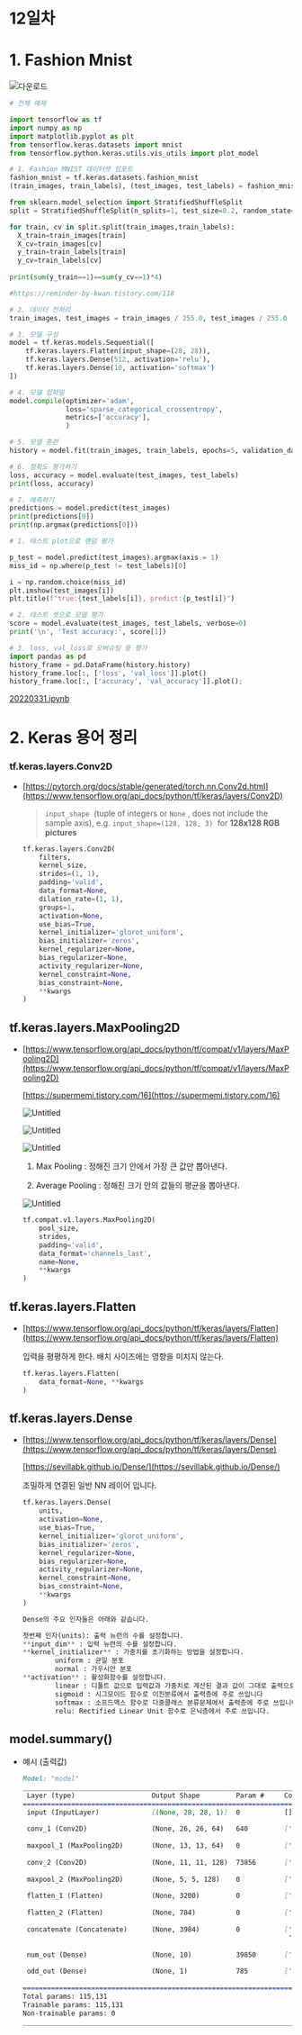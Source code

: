 # 12일차

# 1. Fashion Mnist

![다운로드](https://user-images.githubusercontent.com/99526042/161250421-c895e983-8c97-4e9e-bc1b-d3955450f383.png)

```python
# 전체 예제

import tensorflow as tf 
import numpy as np
import matplotlib.pyplot as plt
from tensorflow.keras.datasets import mnist
from tensorflow.python.keras.utils.vis_utils import plot_model

# 1. Fashion MNIST 데이터셋 임포트
fashion_mnist = tf.keras.datasets.fashion_mnist
(train_images, train_labels), (test_images, test_labels) = fashion_mnist.load_data()

from sklearn.model_selection import StratifiedShuffleSplit    
split = StratifiedShuffleSplit(n_splits=1, test_size=0.2, random_state=1004)

for train, cv in split.split(train_images,train_labels):
  X_train=train_images[train]
  X_cv=train_images[cv]
  y_train=train_labels[train]
  y_cv=train_labels[cv]
  
print(sum(y_train==1)==sum(y_cv==1)*4)

#https://reminder-by-kwan.tistory.com/118

# 2. 데이터 전처리
train_images, test_images = train_images / 255.0, test_images / 255.0

# 3. 모델 구성
model = tf.keras.models.Sequential([
    tf.keras.layers.Flatten(input_shape=(28, 28)),
    tf.keras.layers.Dense(512, activation='relu'),
    tf.keras.layers.Dense(10, activation='softmax')
])

# 4. 모델 컴파일
model.compile(optimizer='adam',
              loss='sparse_categorical_crossentropy',
              metrics=['accuracy'],
              )

# 5. 모델 훈련
history = model.fit(train_images, train_labels, epochs=5, validation_data=(X_cv, y_cv))

# 6. 정확도 평가하기
loss, accuracy = model.evaluate(test_images, test_labels)
print(loss, accuracy)

# 7. 예측하기
predictions = model.predict(test_images)
print(predictions[0]) 
print(np.argmax(predictions[0]))
```

```python
# 1. 테스트 plot으로 랜덤 평가

p_test = model.predict(test_images).argmax(axis = 1)
miss_id = np.where(p_test != test_labels)[0]

i = np.random.choice(miss_id)
plt.imshow(test_images[i])
plt.title(f"true:{test_labels[i]}, predict:{p_test[i]}")

# 2. 테스트 셋으로 모델 평가
score = model.evaluate(test_images, test_labels, verbose=0)
print('\n', 'Test accuracy:', score[1])

# 3. loss, val_loss로 오버슈팅 등 평가
import pandas as pd
history_frame = pd.DataFrame(history.history)
history_frame.loc[:, ['loss', 'val_loss']].plot()
history_frame.loc[:, ['accuracy', 'val_accuracy']].plot();
```

[20220331.ipynb](https://colab.research.google.com/drive/1M81ye0Ob2kbk64vYN_6ZENXxvDGfyHNj)

# 2. Keras 용어 정리

### tf.keras.layers.Conv2D

- [https://pytorch.org/docs/stable/generated/torch.nn.Conv2d.html](https://www.tensorflow.org/api_docs/python/tf/keras/layers/Conv2D)
    
    > `input_shape`
     (tuple of integers or `None`
    , does not include the sample axis), e.g. `input_shape=(128, 128, 3)`
     for **128x128 RGB pictures**
    > 
    
    ```python
    tf.keras.layers.Conv2D(
        filters,
        kernel_size,
        strides=(1, 1),
        padding='valid',
        data_format=None,
        dilation_rate=(1, 1),
        groups=1,
        activation=None,
        use_bias=True,
        kernel_initializer='glorot_uniform',
        bias_initializer='zeros',
        kernel_regularizer=None,
        bias_regularizer=None,
        activity_regularizer=None,
        kernel_constraint=None,
        bias_constraint=None,
        **kwargs
    )
    ```
    

## tf.keras.layers.MaxPooling2D

- [https://www.tensorflow.org/api_docs/python/tf/compat/v1/layers/MaxPooling2D](https://www.tensorflow.org/api_docs/python/tf/compat/v1/layers/MaxPooling2D)
    
    [https://supermemi.tistory.com/16](https://supermemi.tistory.com/16)
    
    ![Untitled](12%E1%84%8B%E1%85%B5%E1%86%AF%E1%84%8E%E1%85%A1%20db304/Untitled.png)
    
    ![Untitled](12%E1%84%8B%E1%85%B5%E1%86%AF%E1%84%8E%E1%85%A1%20db304/Untitled%201.png)
    
    ![Untitled](12%E1%84%8B%E1%85%B5%E1%86%AF%E1%84%8E%E1%85%A1%20db304/Untitled%202.png)
    
    1. Max Pooling : 정해진 크기 안에서 가장 큰 값만 뽑아낸다.
    
    2. Average Pooling : 정해진 크기 안의 값들의 평균을 뽑아낸다.
    
    ![Untitled](12%E1%84%8B%E1%85%B5%E1%86%AF%E1%84%8E%E1%85%A1%20db304/Untitled%203.png)
    
    ```python
    tf.compat.v1.layers.MaxPooling2D(
        pool_size,
        strides,
        padding='valid',
        data_format='channels_last',
        name=None,
        **kwargs
    )
    ```
    

## tf.keras.layers.Flatten

- [https://www.tensorflow.org/api_docs/python/tf/keras/layers/Flatten](https://www.tensorflow.org/api_docs/python/tf/keras/layers/Flatten)
    
    입력을 평평하게 한다. 배치 사이즈에는 영향을 미치지 않는다.
    
    ```python
    tf.keras.layers.Flatten(
        data_format=None, **kwargs
    )
    ```
    

## tf.keras.layers.Dense

- [https://www.tensorflow.org/api_docs/python/tf/keras/layers/Dense](https://www.tensorflow.org/api_docs/python/tf/keras/layers/Dense)
    
    [https://sevillabk.github.io/Dense/](https://sevillabk.github.io/Dense/)
    
    조밀하게 연결된 일반 NN 레이어 입니다.
    
    ```python
    tf.keras.layers.Dense(
        units,
        activation=None,
        use_bias=True,
        kernel_initializer='glorot_uniform',
        bias_initializer='zeros',
        kernel_regularizer=None,
        bias_regularizer=None,
        activity_regularizer=None,
        kernel_constraint=None,
        bias_constraint=None,
        **kwargs
    )
    ```
    
    ```python
    Dense의 주요 인자들은 아래와 같습니다.
    
    첫번째 인자(units): 출력 뉴런의 수를 설정합니다.
    **input_dim** : 입력 뉴련의 수를 설정합니다.
    **kernel_initializer** : 가중치를 초기화하는 방법을 설정합니다.
    		uniform : 균일 분포
    		normal : 가우시안 분포
    **activation** : 활성화함수를 설정합니다.
    		linear : 디폴트 값으로 입력값과 가중치로 계산된 결과 값이 그대로 출력으로 나옵니다
    		sigmoid : 시그모이드 함수로 이진분류에서 출력층에 주로 쓰입니다
    		softmax : 소프드맥스 함수로 다중클래스 분류문제에서 출력층에 주로 쓰입니다.
    		relu: Rectified Linear Unit 함수로 은닉층에서 주로 쓰입니다.
    ```
    

## model.summary()

- 예시 (출력값)
    
    ```markdown
    Model: "model"
    __________________________________________________________________________________________________
     Layer (type)                   Output Shape         Param #     Connected to                     
    ==================================================================================================
     input (InputLayer)             [(None, 28, 28, 1)]  0           []                               
                                                                                                      
     conv_1 (Conv2D)                (None, 26, 26, 64)   640         ['input[0][0]']                  
                                                                                                      
     maxpool_1 (MaxPooling2D)       (None, 13, 13, 64)   0           ['conv_1[0][0]']                 
                                                                                                      
     conv_2 (Conv2D)                (None, 11, 11, 128)  73856       ['maxpool_1[0][0]']              
                                                                                                      
     maxpool_2 (MaxPooling2D)       (None, 5, 5, 128)    0           ['conv_2[0][0]']                 
                                                                                                      
     flatten_1 (Flatten)            (None, 3200)         0           ['maxpool_2[0][0]']              
                                                                                                      
     flatten_2 (Flatten)            (None, 784)          0           ['input[0][0]']                  
                                                                                                      
     concatenate (Concatenate)      (None, 3984)         0           ['flatten_1[0][0]',              
                                                                      'flatten_2[0][0]']              
                                                                                                      
     num_out (Dense)                (None, 10)           39850       ['concatenate[0][0]']            
                                                                                                      
     odd_out (Dense)                (None, 1)            785         ['flatten_2[0][0]']              
                                                                                                      
    ==================================================================================================
    Total params: 115,131
    Trainable params: 115,131
    Non-trainable params: 0
    __________________________________________________________________________________________________
    ```

